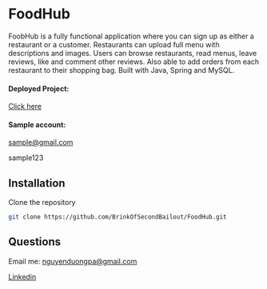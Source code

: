 # FoodHub

FoobHub is a fully functional application where you can sign up as either a restaurant or a customer. Restaurants can upload full menu with descriptions and images. Users can browse restaurants, read menus, leave reviews, like and comment other reviews. Also able to add orders from each restaurant to their shopping bag. Built with Java, Spring and MySQL.

#### Deployed Project: 
[Click here](http://34.219.142.108/)

#### Sample account:

sample@gmail.com

sample123

## Installation

Clone the repository

```bash
git clone https://github.com/BrinkOfSecondBailout/FoodHub.git
```


## Questions

Email me: nguyenduongpa@gmail.com

[Linkedin](https://www.linkedin.com/in/softwaredev-danny/)